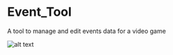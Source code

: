# Event_Tool
A tool to manage and edit events data for a video game

![alt text](https://github.com/Laster33/Event_Tool/edit/main/image.jpg?raw=true)
